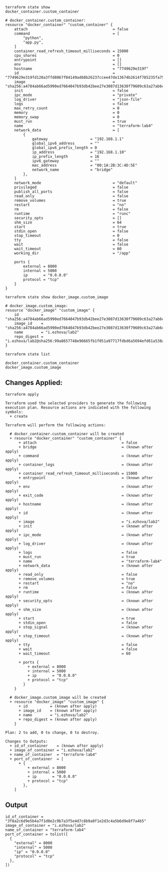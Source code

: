 <code>terraform state show docker_container.custom_container</code>
```
# docker_container.custom_container:
resource "docker_container" "custom_container" {
    attach                                      = false
    command                                     = [
        "python",
        "app.py",
    ]
    container_read_refresh_timeout_milliseconds = 15000
    cpu_shares                                  = 0
    entrypoint                                  = []
    env                                         = []
    hostname                                    = "7749629e319f"
    id                                          = "7749629e319fd120a3ffd8067f04149ad68b26237ccee47de13674b2614f785235fa7587"
    image                                       = "sha256:a4784ab66ad5990ed7664047b93db42bee27e3087d13630f79609c63a27ab6cb"
    init                                        = false
    ipc_mode                                    = "private"
    log_driver                                  = "json-file"
    logs                                        = false
    max_retry_count                             = 0
    memory                                      = 0
    memory_swap                                 = 0
    must_run                                    = true
    name                                        = "terraform-lab4"
    network_data                                = [
        {
            gateway                   = "192.168.1.1"
            global_ipv6_address       = ""
            global_ipv6_prefix_length = 0
            ip_address                = "192.168.1.10"
            ip_prefix_length          = 16
            ipv6_gateway              = ""
            mac_address               = "00:1A:2B:3C:4D:5E"
            network_name              = "bridge"
        },
    ]
    network_mode                                = "default"
    privileged                                  = false
    publish_all_ports                           = false
    read_only                                   = false
    remove_volumes                              = true
    restart                                     = "no"
    rm                                          = false
    runtime                                     = "runc"
    security_opts                               = []
    shm_size                                    = 64
    start                                       = true
    stdin_open                                  = false
    stop_timeout                                = 0
    tty                                         = false
    wait                                        = false
    wait_timeout                                = 60
    working_dir                                 = "/app"

    ports {
        external = 8000
        internal = 5000
        ip       = "0.0.0.0"
        protocol = "tcp"
    }
}
```

<code>terraform state show docker_image.custom_image</code>
```
# docker_image.custom_image:
resource "docker_image" "custom_image" {
    id          = "sha256:a4784ab66ad5990ed7664047b93db42bee27e3087d13630f79609c63a27ab6cbi.ezhova/lab2"
    image_id    = "sha256:a4784ab66ad5990ed7664047b93db42bee27e3087d13630f79609c63a27ab6cb"
    name        = "i.ezhova/lab2"
    repo_digest = "i.ezhova/lab2@sha256:99a8657748e96665fb1f051a97717fdbd6a5694efd61a538a2f4c857c0e46a6c"
}
```
<code>terraform state list</code>
```
docker_container.custom_container
docker_image.custom_image
```

## Changes Applied:

```terraform apply```

```
Terraform used the selected providers to generate the following execution plan. Resource actions are indicated with the following symbols:
  + create

Terraform will perform the following actions:

  # docker_container.custom_container will be created
  + resource "docker_container" "custom_container" {
      + attach                                      = false
      + bridge                                      = (known after apply)
      + command                                     = (known after apply)
      + container_logs                              = (known after apply)
      + container_read_refresh_timeout_milliseconds = 15000
      + entrypoint                                  = (known after apply)
      + env                                         = (known after apply)
      + exit_code                                   = (known after apply)
      + hostname                                    = (known after apply)
      + id                                          = (known after apply)
      + image                                       = "i.ezhova/lab2"
      + init                                        = (known after apply)
      + ipc_mode                                    = (known after apply)
      + log_driver                                  = (known after apply)
      + logs                                        = false
      + must_run                                    = true
      + name                                        = "terraform-lab4"
      + network_data                                = (known after apply)
      + read_only                                   = false
      + remove_volumes                              = true
      + restart                                     = "no"
      + rm                                          = false
      + runtime                                     = (known after apply)
      + security_opts                               = (known after apply)
      + shm_size                                    = (known after apply)
      + start                                       = true
      + stdin_open                                  = false
      + stop_signal                                 = (known after apply)
      + stop_timeout                                = (known after apply)
      + tty                                         = false
      + wait                                        = false
      + wait_timeout                                = 60

      + ports {
          + external = 8000
          + internal = 5000
          + ip       = "0.0.0.0"
          + protocol = "tcp"
        }
    }

  # docker_image.custom_image will be created
  + resource "docker_image" "custom_image" {
      + id          = (known after apply)
      + image_id    = (known after apply)
      + name        = "i.ezhova/lab2"
      + repo_digest = (known after apply)
    }

Plan: 2 to add, 0 to change, 0 to destroy.

Changes to Outputs:
  + id_of_container    = (known after apply)
  + image_of_container = "i.ezhova/lab2"
  + name_of_container  = "terraform-lab4"
  + port_of_container  = [
      + {
          + external = 8000
          + internal = 5000
          + ip       = "0.0.0.0"
          + protocol = "tcp"
        },
    ]
```
## Output
```
id_of_container = "3f8a2c6d9e5b4a7f1d0e2c9b7a3f5e4d7c8b9a0f1e2d3c4a5b6d9e8f7a4b5"
image_of_container = "i.ezhova/lab2"
name_of_container = "terraform-lab4"
port_of_container = tolist([
  {
    "external" = 8000
    "internal" = 5000
    "ip" = "0.0.0.0"
    "protocol" = "tcp"
  },
])
```